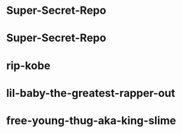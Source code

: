 # Super-Secret-Repo
# Super-Secret-Repo
# rip-kobe
# lil-baby-the-greatest-rapper-out
# free-young-thug-aka-king-slime
